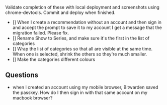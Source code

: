 Validate completion of these with local deployment and screenshots using chrome-devtools. Commit and deploy when finished.

- [] When I create a recommendation without an account and then sign in and accept the prompt to save it to my account I get a message that the migration failed. Please fix.
- [] Rename Show to Series, and make sure it's the first in the list of categories
- [] Wrap the list of categories so that all are visible at the same time. When one is selected, shrink the others so they're much smaller.
- [] Make the categories different colours


## Questions
- when I created an account using my mobile browser, Bitwarden saved the passkey. How do I then sign in with that same account on my macbook browser?